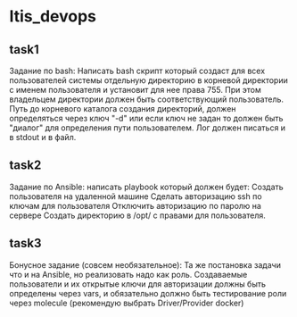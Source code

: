 # Itis_devops

## task1
Задание по bash:
Написать bash скрипт который создаст для всех пользователей системы отдельную директорию в корневой директории с именем пользователя и установит для нее права 755. При этом владельцем директории должен быть соответствующий пользователь. Путь до корневого каталога создания директорий, должен определяться через ключ "-d"  или если ключ не задан то должен быть "диалог" для определения пути пользователем. Лог должен писаться и в stdout и в файл.

## task2 
Задание по Ansible:
написать playbook который должен будет:
Создать пользователя на удаленной машине
Сделать авторизацию ssh по ключам для пользователя
Отключить авторизацию по паролю на сервере
Создать директорию в /opt/ с правами для пользователя.

## task3
Бонусное задание (совсем необязательное):
Та же постановка задачи что и на Ansible, но реализовать надо как роль. Создаваемые пользователи и их открытые ключи для авторизации должны быть определены через vars, и обязательно должно быть тестирование роли через molecule (рекомендую выбрать  Driver/Provider docker)


